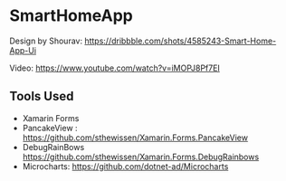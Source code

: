 # SmartHomeApp
 Design by Shourav: https://dribbble.com/shots/4585243-Smart-Home-App-Ui

 Video: https://www.youtube.com/watch?v=iMOPJ8Pf7EI

 

 ## Tools Used
 * Xamarin Forms
 * PancakeView : https://github.com/sthewissen/Xamarin.Forms.PancakeView
 * DebugRainBows https://github.com/sthewissen/Xamarin.Forms.DebugRainbows
 * Microcharts: https://github.com/dotnet-ad/Microcharts
